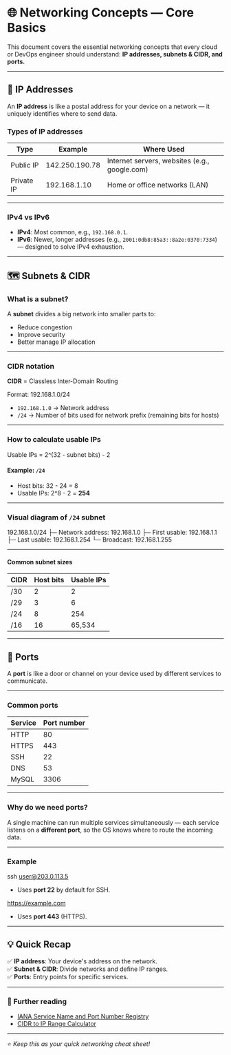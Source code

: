 # 🌐 Networking Concepts — Core Basics

This document covers the essential networking concepts that every cloud or DevOps engineer should understand: **IP addresses, subnets & CIDR, and ports.**

---

## 📍 IP Addresses

An **IP address** is like a postal address for your device on a network — it uniquely identifies where to send data.

### Types of IP addresses

| Type      | Example            | Where Used         |
|-------------|----------------|----------------|
| Public IP | 142.250.190.78 | Internet servers, websites (e.g., google.com) |
| Private IP | 192.168.1.10    | Home or office networks (LAN) |

---

### IPv4 vs IPv6

- **IPv4**: Most common, e.g., `192.168.0.1`.  
- **IPv6**: Newer, longer addresses (e.g., `2001:0db8:85a3::8a2e:0370:7334`) — designed to solve IPv4 exhaustion.

---

## 🗺️ Subnets & CIDR

### What is a subnet?

A **subnet** divides a big network into smaller parts to:

- Reduce congestion
- Improve security
- Better manage IP allocation

---

### CIDR notation

**CIDR** = Classless Inter-Domain Routing

Format: 192.168.1.0/24


- `192.168.1.0` → Network address
- `/24` → Number of bits used for network prefix (remaining bits for hosts)

---

### How to calculate usable IPs

Usable IPs = 2^(32 - subnet bits) - 2


#### Example: `/24`

- Host bits: 32 - 24 = 8
- Usable IPs: 2^8 - 2 = **254**

---

### Visual diagram of `/24` subnet

192.168.1.0/24
├─ Network address: 192.168.1.0
├─ First usable: 192.168.1.1
├─ Last usable: 192.168.1.254
└─ Broadcast: 192.168.1.255


---

#### Common subnet sizes

| CIDR  | Host bits | Usable IPs |
|---------|-----------|-------------|
| /30    | 2       | 2           |
| /29    | 3       | 6           |
| /24    | 8       | 254        |
| /16    | 16     | 65,534  |

---

## 🚪 Ports

A **port** is like a door or channel on your device used by different services to communicate.

---

### Common ports

| Service | Port number |
|-----------|-----------|
| HTTP     | 80        |
| HTTPS    | 443     |
| SSH       | 22       |
| DNS      | 53       |
| MySQL  | 3306    |

---

### Why do we need ports?

A single machine can run multiple services simultaneously — each service listens on a **different port**, so the OS knows where to route the incoming data.

---

### Example

ssh user@203.0.113.5

- Uses **port 22** by default for SSH.

https://example.com


- Uses **port 443** (HTTPS).

---

## 💡 Quick Recap

✅ **IP address**: Your device's address on the network.  
✅ **Subnet & CIDR**: Divide networks and define IP ranges.  
✅ **Ports**: Entry points for specific services.

---

### 📖 Further reading

- [IANA Service Name and Port Number Registry](https://www.iana.org/assignments/service-names-port-numbers/service-names-port-numbers.xhtml)
- [CIDR to IP Range Calculator](https://www.ipaddressguide.com/cidr)

---

⭐ *Keep this as your quick networking cheat sheet!*


